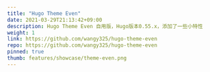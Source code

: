```yaml
---
title: "Hugo Theme Even"
date: 2021-03-29T21:13:42+09:00
description: Hugo Theme Even 自用版，Hugo版本0.55.x，添加了一些小特性
weight: 1
link: https://github.com/wangy325/hugo-theme-even
repo: https://github.com/wangy325/hugo-theme-even
pinned: true
thumb: features/showcase/theme-even.png
---
```

